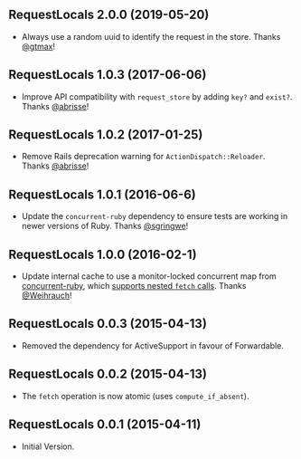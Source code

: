 ## RequestLocals 2.0.0 (2019-05-20) ##

*   Always use a random uuid to identify the request in the store. Thanks [@gtmax](https://github.com/gtmax)!

## RequestLocals 1.0.3 (2017-06-06) ##

*   Improve API compatibility with `request_store` by adding `key?` and `exist?`. Thanks [@abrisse](https://github.com/abrisse)!

## RequestLocals 1.0.2 (2017-01-25) ##

*   Remove Rails deprecation warning for `ActionDispatch::Reloader`. Thanks [@abrisse](https://github.com/abrisse)!

## RequestLocals 1.0.1 (2016-06-6) ##

*   Update the `concurrent-ruby` dependency to ensure tests are working in newer versions of Ruby. Thanks [@sgringwe](https://github.com/sgringwe)!

## RequestLocals 1.0.0 (2016-02-1) ##

*   Update internal cache to use a monitor-locked concurrent map from [concurrent-ruby](https://github.com/ruby-concurrency/concurrent-ruby), which [supports nested `fetch` calls](https://github.com/ElMassimo/request_store_rails/pull/1). Thanks [@Weihrauch](https://github.com/Weihrauch)!


## RequestLocals 0.0.3 (2015-04-13) ##

*   Removed the dependency for ActiveSupport in favour of Forwardable.


## RequestLocals 0.0.2 (2015-04-13) ##

*   The `fetch` operation is now atomic (uses `compute_if_absent`).


## RequestLocals 0.0.1 (2015-04-11) ##

*   Initial Version.
